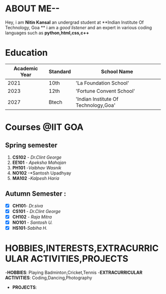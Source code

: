 # ABOUT ME--
Hey, i am **Nitin Kansal** an undergrad student at **Indian Institute Of Technology, Goa **
i am a *good listener* and an expert in various coding languages such as **python,html,css,c++**

# Education
|Academic Year |Standard |School Name|
|--------------|---------|-----------|
| 2021          |10th   | 'La Foundation School'|
|2023    | 12th     | 'Fortune Convent School'|  
| 2027   | Btech  | 'Indian Institute Of Technology,Goa'|

# Courses @IIT GOA

##  Spring semester
1. **CS102**  - *Dr.Clint George*
2. **EE101**  - *Apeksha Mahajan*
3.  **PH101** -*Vaibhav Wasnik*
4. **NO102** -*Santosh Upadhyay
5. **MA102** -*Kalpesh Haria*

## Autumn Semester :
- [x] **CH101**- *Dr.siva*
- [x] **CS101** - *Dr.Clint George*
- [x] **CH102** - *Raja Mitra*
- [x] **NO101** - *Santosh U.*
- [x] **HS101**-*Sabiha H.*

# HOBBIES,INTERESTS,EXTRACURRICULAR ACTIVITIES,PROJECTS

-**HOBBIES**: Playing Badminton,Cricket,Tennis
-**EXTRACURRICULAR ACTIVITIES**: Coding,Dancing,Photography
- **PROJECTS**:
